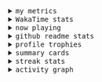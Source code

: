 <details>
  <summary>
    <samp>my metrics</samp>
  </summary>
  <br>

  ![🐳](https://github.com/kkhys/kkhys/blob/main/github-metrics.svg)
</details>

<details>
  <summary>
    <samp>WakaTime stats</samp>
  </summary>
  <br>

<!--START_SECTION:waka-->
![Code Time](http://img.shields.io/badge/Code%20Time-7%2C799%20hrs%2055%20mins-blue)

**🐱 My GitHub Data** 

> 📦 6.0 MB Used in GitHub's Storage 
 > 
> 🏆 2,967 Contributions in the Year 2025
 > 
> 💼 Opted to Hire
 > 
> 📜 19 Public Repositories 
 > 
> 🔑 26 Private Repositories 
 > 
**I'm an Early 🐤** 

```text
🌞 Morning                10302 commits       ███████░░░░░░░░░░░░░░░░░░   26.29 % 
🌆 Daytime                11095 commits       ███████░░░░░░░░░░░░░░░░░░   28.31 % 
🌃 Evening                15312 commits       ██████████░░░░░░░░░░░░░░░   39.07 % 
🌙 Night                  2482 commits        ██░░░░░░░░░░░░░░░░░░░░░░░   06.33 % 
```
📅 **I'm Most Productive on Sunday** 

```text
Monday                   5039 commits        ███░░░░░░░░░░░░░░░░░░░░░░   12.86 % 
Tuesday                  5930 commits        ████░░░░░░░░░░░░░░░░░░░░░   15.13 % 
Wednesday                5686 commits        ████░░░░░░░░░░░░░░░░░░░░░   14.51 % 
Thursday                 5617 commits        ████░░░░░░░░░░░░░░░░░░░░░   14.33 % 
Friday                   5575 commits        ████░░░░░░░░░░░░░░░░░░░░░   14.23 % 
Saturday                 5039 commits        ███░░░░░░░░░░░░░░░░░░░░░░   12.86 % 
Sunday                   6305 commits        ████░░░░░░░░░░░░░░░░░░░░░   16.09 % 
```


📊 **This Week I Spent My Time On** 

```text
🕑︎ Time Zone: Asia/Tokyo

💬 Programming Languages: 
Other                    35 hrs 16 mins      ███████████████░░░░░░░░░░   59.15 % 
TypeScript               15 hrs 47 mins      ███████░░░░░░░░░░░░░░░░░░   26.47 % 
Astro                    2 hrs 21 mins       █░░░░░░░░░░░░░░░░░░░░░░░░   03.95 % 
JSON                     2 hrs 1 min         █░░░░░░░░░░░░░░░░░░░░░░░░   03.39 % 
Markdown                 1 hr 56 mins        █░░░░░░░░░░░░░░░░░░░░░░░░   03.26 % 

🔥 Editors: 
Chrome                   50 hrs 30 mins      █████████████████████░░░░   84.69 % 
WebStorm                 9 hrs 7 mins        ████░░░░░░░░░░░░░░░░░░░░░   15.31 % 

💻 Operating System: 
Mac                      59 hrs 38 mins      █████████████████████████   100.00 % 
```


 Last Updated on 2025/10/28 18:59:16 UTC
<!--END_SECTION:waka-->
</details>

<details>
  <summary>
    <samp>now playing</samp>
  </summary>
  <br>

  [![🐟](https://spotify-github-profile.kittinanx.com/api/view?uid=31bo5yuxjgmecenqavrcmndnpt2m&cover_image=true&theme=default&show_offline=true&background_color=121212&interchange=false&bar_color_cover=false&bar_color=58c454)](https://github.com/kittinan/spotify-github-profile)
</details>

<details>
  <summary>
    <samp>github readme stats</samp>
  </summary>
  <br>

  <div> 
    <img alt="🐠" src="https://github-readme-stats.vercel.app/api?username=kkhys&count_private=true&show_icons=true&theme=dark&include_all_commits=true" />
    <img alt="🐟" src="https://github-readme-stats.vercel.app/api/top-langs/?username=kkhys&layout=compact&theme=dark&langs_count=10&hide=HTML,CSS,SCSS" />
  </div>
</details>

<details>
  <summary>
    <samp>profile trophies</samp>
  </summary>
  <br>

  [![🐬](https://github-profile-trophy.vercel.app/?username=kkhys&rank=SECRET,SSS,SS,S,AAA,AA,A&theme=darkhub&row=1&margin-w=10&no-bg=true)](https://github.com/ryo-ma/github-profile-trophy)
</details>

<details>
  <summary>
    <samp>summary cards</samp>
  </summary>
  <br>

  [![🐋](https://github-profile-summary-cards.vercel.app/api/cards/profile-details?username=kkhys&theme=github_dark)](https://github.com/vn7n24fzkq/github-profile-summary-cards)
  [![🦑](https://github-profile-summary-cards.vercel.app/api/cards/repos-per-language?username=kkhys&theme=github_dark)](https://github.com/vn7n24fzkq/github-profile-summary-cards)
  [![🦭](https://github-profile-summary-cards.vercel.app/api/cards/most-commit-language?username=kkhys&theme=github_dark)](https://github.com/vn7n24fzkq/github-profile-summary-cards)
  [![🦀](https://github-profile-summary-cards.vercel.app/api/cards/stats?username=kkhys&theme=github_dark)](https://github.com/vn7n24fzkq/github-profile-summary-cards)
  [![🦈](https://github-profile-summary-cards.vercel.app/api/cards/productive-time?username=kkhys&theme=github_dark)](https://github.com/vn7n24fzkq/github-profile-summary-cards)
</details>

<details>
  <summary>
    <samp>streak stats</samp>
  </summary>
  <br>

  [![🐠](https://github-readme-streak-stats.herokuapp.com?user=kkhys&theme=dark)](https://github.com/DenverCoder1/github-readme-streak-stats)
</details>

<details>
  <summary>
    <samp>activity graph</samp>
  </summary>
  <br>

  [![🐡](https://github-readme-activity-graph.vercel.app/graph?username=kkhys&theme=xcode)](https://github.com/ashutosh00710/github-readme-activity-graph)
</details>
